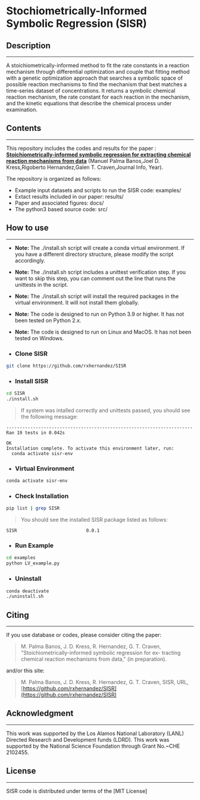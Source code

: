 # Stochiometrically-Informed Symbolic Regression (SISR)

## Description
----------------

A stoichiometrically-informed method to fit the rate constants in a reaction mechanism through differential optimization and couple that fitting method with a genetic optimization approach that searches a symbolic space of possible reaction mechanisms to find the mechanism that best matches a time-series dataset of concentrations.
It returns a symbolic chemical reaction mechanism, the rate constant for each reaction in the mechanism, and the kinetic equations that describe the chemical process under examination.


## Contents
----------------

This repository includes the codes and results for the paper : **[Stoichiometrically-informed symbolic regression for extracting chemical reaction mechanisms from data](link)** (Manuel Palma Banos,Joel D. Kress,Rigoberto Hernandez,Galen T. Craven,Journal Info, Year).

The repository is organized as follows:

* Example input datasets and scripts to run the SISR code: examples/
* Extact results included in our paper: results/
* Paper and associated figures: docs/
* The python3 based source code: src/

## How to use
----------------

- **Note:** The ./install.sh script will create a conda virtual environment. If you have a different directory structure, please modify the script accordingly.
- **Note:** The ./install.sh script includes a unittest verification step. If you want to skip this step, you can comment out the line that runs the unittests in the script.
- **Note:** The ./install.sh script will install the required packages in the virtual environment. It will not install them globally.
- **Note:** The code is designed to run on Python 3.9 or higher. It has not been tested on Python 2.x.
- **Note:** The code is designed to run on Linux and MacOS. It has not been tested on Windows.

- ### Clone SISR
```bash
git clone https://github.com/rxhernandez/SISR
```

- ### Install SISR
```bash
cd SISR
./install.sh
```
> If system was intalled correctly and unittests passed, you should see the following message:
```
----------------------------------------------------------------------
Ran 19 tests in 0.042s

OK
Installation complete. To activate this environment later, run:
  conda activate sisr-env
```

- ### Virtual Environment
```bash
conda activate sisr-env
```

- ### Check Installation
```bash
pip list | grep SISR
```
> You should see the installed SISR package listed as follows:
```
SISR                          0.0.1
```

- ### Run Example
```bash
cd examples
python LV_example.py
```

- ### Uninstall
```bash
conda deactivate
./uninstall.sh
```

## Citing
----------------

If you use database or codes, please consider citing the paper:

>M. Palma Banos, J. D. Kress, R. Hernandez, G. T. Craven, "Stoichiometrically-informed symbolic regression for ex-
tracting chemical reaction mechanisms from data," (in preparation).

and/or this site:

>M. Palma Banos, J. D. Kress, R. Hernandez, G. T. Craven, SISR, URL, [https://github.com/rxhernandez/SISR](https://github.com/rxhernandez/SISR)


## Acknowledgment
----------------

This work was supported by the Los Alamos National Laboratory (LANL) Directed Research and Development funds (LDRD).
This work was supported by the National Science Foundation through Grant No.~CHE 2102455.

## License
----------------

SISR code is distributed under terms of the [MIT License]
